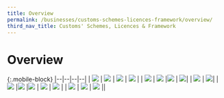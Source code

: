 ```yaml
---
title: Overview
permalink: /businesses/customs-schemes-licences-framework/overview/
third_nav_title: Customs' Schemes, Licences & Framework
---
```

# Overview

{:.mobile-block}
|--|--|--|--|
| [![](/images/schemes-licences/SLF1.jpg)](/businesses/customs-schemes-licences-framework/trade-first) | [![](/images/schemes-licences/SLF2.jpg)](/businesses/customs-schemes-licences-framework/air-store-bond-scheme) | [![](/images/schemes-licences/SLF3.jpg)](/businesses/customs-schemes-licences-framework/apex-licence) | [![](/images/schemes-licences/SLF4.jpg)](/businesses/customs-schemes-licences-framework/bonded-truck-scheme) |
| [![](/images/schemes-licences/SLF5.jpg)](/businesses/customs-schemes-licences-framework/cargo-agents-import-authorisation-caia-scheme)  | [![](/images/schemes-licences/SLF6.jpg)](/businesses/customs-schemes-licences-framework/CWC-licence)  |[![](/images/schemes-licences/SLF7.jpg)](/businesses/customs-schemes-licences-framework/consolidated-declaration) | [![](/images/schemes-licences/SLF9.jpg)](/businesses/customs-schemes-licences-framework/container-freight-warehouse)|
| [![](/images/schemes-licences/SLF10.jpg)](/businesses/customs-schemes-licences-framework/duty-free-shop-scheme) | [![](/images/schemes-licences/SLF11.jpg)](/businesses/customs-schemes-licences-framework/excise-factory-scheme)|
| [![](/images/schemes-licences/SLF12.jpg)](/businesses/customs-schemes-licences-framework/industrial-exemption-factory-scheme) |[![](/images/schemes-licences/SLF13.jpg)](/businesses/customs-schemes-licences-framework/kimberley-process-certification-scheme)  |[![](/images/schemes-licences/SLF14.jpg)](/businesses/customs-schemes-licences-framework/licensed-warehouse-scheme)  | [![](/images/schemes-licences/SLF15.jpg)](/businesses/customs-schemes-licences-framework/petroleum-licences)  | [![](/images/schemes-licences/SLF16.jpg)](/businesses/customs-schemes-licences-framework/secure-trade-partnership-stp)  | 
| [![](/images/schemes-licences/SLF17.jpg)](/businesses/customs-schemes-licences-framework/strategic-trade-scheme)  | [![](/images/schemes-licences/SLF18.jpg)](/businesses/customs-schemes-licences-framework/zero-gst-warehouse-scheme) | [![](/images/schemes-licences/SLF19.jpg)](/businesses/customes-schemes-licences-framework/iras-scheme)  ||